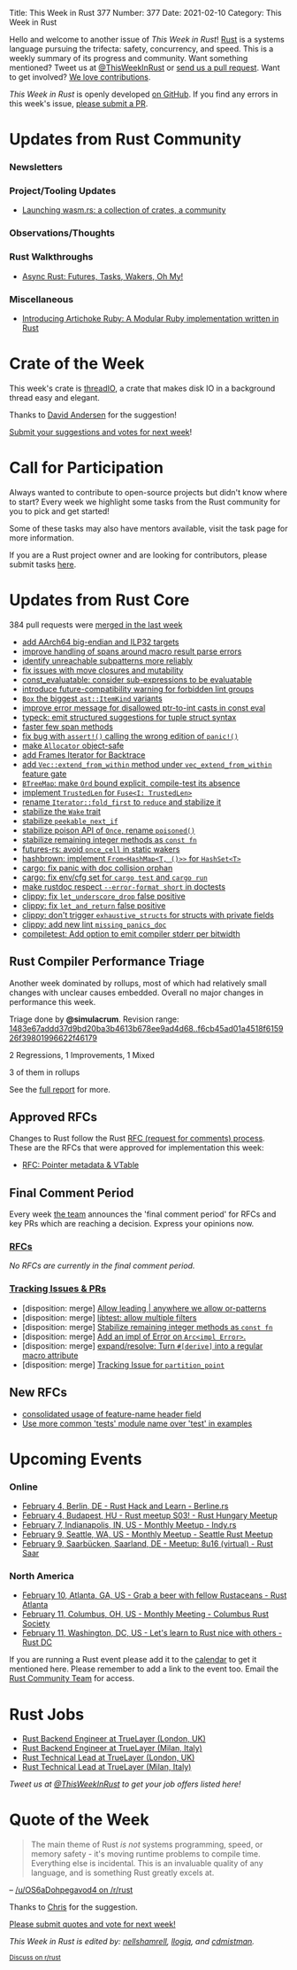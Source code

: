 Title: This Week in Rust 377
Number: 377
Date: 2021-02-10
Category: This Week in Rust

Hello and welcome to another issue of *This Week in Rust*!
[Rust](http://rust-lang.org) is a systems language pursuing the trifecta: safety, concurrency, and speed.
This is a weekly summary of its progress and community.
Want something mentioned? Tweet us at [@ThisWeekInRust](https://twitter.com/ThisWeekInRust) or [send us a pull request](https://github.com/rust-lang/this-week-in-rust).
Want to get involved? [We love contributions](https://github.com/rust-lang/rust/blob/master/CONTRIBUTING.md).

*This Week in Rust* is openly developed [on GitHub](https://github.com/rust-lang/this-week-in-rust).
If you find any errors in this week's issue, [please submit a PR](https://github.com/rust-lang/this-week-in-rust/pulls).

# Updates from Rust Community

### Newsletters

### Project/Tooling Updates

* [Launching wasm.rs: a collection of crates, a community](https://yrashk.medium.com/launching-wasm-rs-a-collection-of-crates-a-community-4344d2ba75b3)

### Observations/Thoughts

### Rust Walkthroughs
* [Async Rust: Futures, Tasks, Wakers, Oh My!](https://msarmi9.github.io/posts/async-rust/)

### Miscellaneous
* [Introducing Artichoke Ruby: A Modular Ruby implementation written in Rust](https://github.com/artichoke/artichoke/blob/21045d8f1086c669dd428a3b5bdcc4a58e13acec/ARCHITECTURE.md)

# Crate of the Week

This week's crate is [threadIO](https://crates.io/crates/thread_io), a crate that makes disk IO in a background thread easy and elegant.

Thanks to [David Andersen](https://users.rust-lang.org/t/crate-of-the-week/2704/881) for the suggestion!

[Submit your suggestions and votes for next week][submit_crate]!

[submit_crate]: https://users.rust-lang.org/t/crate-of-the-week/2704

# Call for Participation

Always wanted to contribute to open-source projects but didn't know where to start?
Every week we highlight some tasks from the Rust community for you to pick and get started!

Some of these tasks may also have mentors available, visit the task page for more information.

If you are a Rust project owner and are looking for contributors, please submit tasks [here][guidelines].

[guidelines]: https://users.rust-lang.org/t/twir-call-for-participation/4821

# Updates from Rust Core

384 pull requests were [merged in the last week][merged]

[merged]: https://github.com/search?q=is%3Apr+org%3Arust-lang+is%3Amerged+merged%3A2021-02-01..2021-02-08

* [add AArch64 big-endian and ILP32 targets](https://github.com/rust-lang/rust/pull/81455)
* [improve handling of spans around macro result parse errors](https://github.com/rust-lang/rust/pull/81608)
* [identify unreachable subpatterns more reliably](https://github.com/rust-lang/rust/pull/80632)
* [fix issues with move closures and mutability](https://github.com/rust-lang/rust/pull/80092)
* [const_evaluatable: consider sub-expressions to be evaluatable](https://github.com/rust-lang/rust/pull/81577)
* [introduce future-compatibility warning for forbidden lint groups](https://github.com/rust-lang/rust/pull/81556)
* [`Box` the biggest `ast::ItemKind` variants](https://github.com/rust-lang/rust/pull/81405)
* [improve error message for disallowed ptr-to-int casts in const eval](https://github.com/rust-lang/rust/pull/81779)
* [typeck: emit structured suggestions for tuple struct syntax](https://github.com/rust-lang/rust/pull/81737)
* [faster few span methods](https://github.com/rust-lang/rust/pull/81735)
* [fix bug with `assert!()` calling the wrong edition of `panic!()`](https://github.com/rust-lang/rust/pull/81647)
* [make `Allocator` object-safe](https://github.com/rust-lang/rust/pull/81730)
* [add Frames Iterator for Backtrace](https://github.com/rust-lang/rust/pull/81022)
* [add `Vec::extend_from_within` method under `vec_extend_from_within` feature gate](https://github.com/rust-lang/rust/pull/79015)
* [`BTreeMap`: make `Ord` bound explicit, compile-test its absence](https://github.com/rust-lang/rust/pull/81610)
* [implement `TrustedLen` for `Fuse<I: TrustedLen>`](https://github.com/rust-lang/rust/pull/81599)
* [rename `Iterator::fold_first` to `reduce` and stabilize it](https://github.com/rust-lang/rust/pull/79805)
* [stabilize the `Wake` trait](https://github.com/rust-lang/rust/pull/74304)
* [stabilize `peekable_next_if`](https://github.com/rust-lang/rust/pull/80011)
* [stabilize poison API of `Once`, rename `poisoned()`](https://github.com/rust-lang/rust/pull/81745)
* [stabilize remaining integer methods as `const fn`](https://github.com/rust-lang/rust/pull/80962)
* [futures-rs: avoid `once_cell` in static wakers](https://github.com/rust-lang/futures-rs/pull/2332)
* [hashbrown: implement `From<HashMap<T, ()>>` for `HashSet<T>`](https://github.com/rust-lang/hashbrown/pull/235)
* [cargo: fix panic with doc collision orphan](https://github.com/rust-lang/cargo/pull/9142)
* [cargo: fix env/cfg set for `cargo test` and `cargo run`](https://github.com/rust-lang/cargo/pull/9122)
* [make rustdoc respect `--error-format short` in doctests](https://github.com/rust-lang/rust/pull/81675)
* [clippy: fix `let_underscore_drop` false positive](https://github.com/rust-lang/rust-clippy/pull/6682)
* [clippy: fix `let_and_return` false positive](https://github.com/rust-lang/rust-clippy/pull/6659)
* [clippy: don't trigger `exhaustive_structs` for structs with private fields](https://github.com/rust-lang/rust-clippy/pull/6661)
* [clippy: add new lint `missing_panics_doc`](https://github.com/rust-lang/rust-clippy/pull/6523)
* [compiletest: Add option to emit compiler stderr per bitwidth](https://github.com/rust-lang/rust/pull/81817)

## Rust Compiler Performance Triage

Another week dominated by rollups, most of which had relatively small changes
with unclear causes embedded. Overall no major changes in performance this week.

Triage done by **@simulacrum**.
Revision range: [1483e67addd37d9bd20ba3b4613b678ee9ad4d68..f6cb45ad01a4518f615926f39801996622f46179](https://perf.rust-lang.org/?start=1483e67addd37d9bd20ba3b4613b678ee9ad4d68&end=f6cb45ad01a4518f615926f39801996622f46179&absolute=false&stat=instructions%3Au)

2 Regressions, 1 Improvements, 1 Mixed

3 of them in rollups

See the [full report](https://github.com/rust-lang/rustc-perf/blob/master/triage/2021-02-02.md) for more.

## Approved RFCs

Changes to Rust follow the Rust [RFC (request for comments) process](https://github.com/rust-lang/rfcs#rust-rfcs). These
are the RFCs that were approved for implementation this week:

* [RFC: Pointer metadata & VTable](https://github.com/rust-lang/rfcs/pull/2580)

## Final Comment Period

Every week [the team](https://www.rust-lang.org/team.html) announces the
'final comment period' for RFCs and key PRs which are reaching a
decision. Express your opinions now.

### [RFCs](https://github.com/rust-lang/rfcs/labels/final-comment-period)

*No RFCs are currently in the final comment period.*

### [Tracking Issues & PRs](https://github.com/rust-lang/rust/labels/final-comment-period)

* [disposition: merge] [Allow leading | anywhere we allow or-patterns](https://github.com/rust-lang/rust/issues/81415)
* [disposition: merge] [libtest: allow multiple filters](https://github.com/rust-lang/rust/pull/81356)
* [disposition: merge] [Stabilize remaining integer methods as `const fn`](https://github.com/rust-lang/rust/pull/80962)
* [disposition: merge] [Add an impl of Error on `Arc<impl Error>`.](https://github.com/rust-lang/rust/pull/80553)
* [disposition: merge] [expand/resolve: Turn `#[derive]` into a regular macro attribute](https://github.com/rust-lang/rust/pull/79078)
* [disposition: merge] [Tracking Issue for `partition_point`](https://github.com/rust-lang/rust/issues/73831)

## New RFCs

* [consolidated usage of feature-name header field](https://github.com/rust-lang/rfcs/pull/3071)
* [Use more common 'tests' module name over 'test' in examples](https://github.com/rust-lang/rfcs/pull/3070)

# Upcoming Events

### Online
* [February 4, Berlin, DE - Rust Hack and Learn - Berline.rs](https://www.meetup.com/opentechschool-berlin/events/txcprryccdbgb/)
* [February 4, Budapest, HU - Rust meetup S03! - Rust Hungary Meetup](https://www.meetup.com/Rust-Hungary-Meetup/events/275579644/)
* [February 7, Indianapolis, IN, US - Monthly Meetup - Indy.rs](https://www.meetup.com/indyrs/events/246726699/)
* [February 9, Seattle, WA, US - Monthly Meetup - Seattle Rust Meetup](https://www.meetup.com/Seattle-Rust-Meetup/events/gskksryccdbmb/)
* [February 9, Saarbücken, Saarland, DE - Meetup: 8u16 (virtual) - Rust Saar](https://www.meetup.com/de-DE/Rust-Saar/events/275720207/)

### North America
* [February 10, Atlanta, GA, US - Grab a beer with fellow Rustaceans - Rust Atlanta](https://www.meetup.com/Rust-ATL/events/qxqdgryccdbnb/)
* [February 11, Columbus, OH, US - Monthly Meeting - Columbus Rust Society](https://www.meetup.com/columbus-rs/events/dpkhgryccdbpb/)
* [February 11, Washington, DC, US - Let's learn to Rust nice with others - Rust DC](https://www.meetup.com/RustDC/events/kcfpzryccdbpb/)

If you are running a Rust event please add it to the [calendar] to get
it mentioned here. Please remember to add a link to the event too.
Email the [Rust Community Team][community] for access.

[calendar]: https://www.google.com/calendar/embed?src=apd9vmbc22egenmtu5l6c5jbfc%40group.calendar.google.com
[community]: mailto:community-team@rust-lang.org

# Rust Jobs

* [Rust Backend Engineer at TrueLayer (London, UK)](https://apply.workable.com/truelayer/j/D07759DAF6/)
* [Rust Backend Engineer at TrueLayer (Milan, Italy)](https://apply.workable.com/truelayer/j/F13E839E3B/)
* [Rust Technical Lead at TrueLayer (London, UK)](https://apply.workable.com/truelayer/j/3B78A6F6F4/)
* [Rust Technical Lead at TrueLayer (Milan, Italy)](https://apply.workable.com/truelayer/j/8D8D56C09E/)

*Tweet us at [@ThisWeekInRust](https://twitter.com/ThisWeekInRust) to get your job offers listed here!*

# Quote of the Week

> The main theme of Rust *is not* systems programming, speed, or memory safety - it's moving runtime problems to compile time. Everything else is incidental. This is an invaluable quality of any language, and is something Rust greatly excels at.

– [/u/OS6aDohpegavod4 on /r/rust](https://www.reddit.com/r/rust/comments/leki5o/advantages_of_building_a_crud_web_application_in/gmfq2w9/)

Thanks to [Chris](https://users.rust-lang.org/t/twir-quote-of-the-week/328/1001) for the suggestion.

[Please submit quotes and vote for next week!](https://users.rust-lang.org/t/twir-quote-of-the-week/328)

*This Week in Rust is edited by: [nellshamrell](https://github.com/nellshamrell), [llogiq](https://github.com/llogiq), and [cdmistman](https://github.com/cdmistman).*

<small>[Discuss on r/rust](https://www.reddit.com/r/rust/comments/k5nsab/this_week_in_rust_367/)</small>
